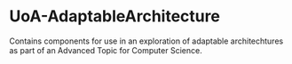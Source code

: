 # UoA-AdaptableArchitecture
Contains components for use in an exploration of adaptable architechtures as part of an Advanced Topic for Computer Science.
